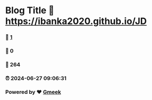 # Blog Title :link: https://ibanka2020.github.io/JD 
### :page_facing_up: [1](https://ibanka2020.github.io/JD/tag.html) 
### :speech_balloon: 0 
### :hibiscus: 264 
### :alarm_clock: 2024-06-27 09:06:31 
### Powered by :heart: [Gmeek](https://github.com/Meekdai/Gmeek)
